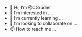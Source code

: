 - 👋 Hi, I’m @CGrudier
- 👀 I’m interested in ...
- 🌱 I’m currently learning ...
- 💞️ I’m looking to collaborate on ...
- 📫 How to reach me ...

<!---
CGrudier/CGrudier is a ✨ special ✨ repository because its `README.md` (this file) appears on your GitHub profile.
You can click the Preview link to take a look at your changes.
--->
